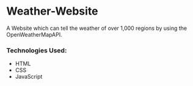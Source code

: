 # Weather-Website
A Website which can tell the weather of over 1,000 regions by using the OpenWeatherMapAPI.


### Technologies Used:
 - HTML
 - CSS
 - JavaScript
